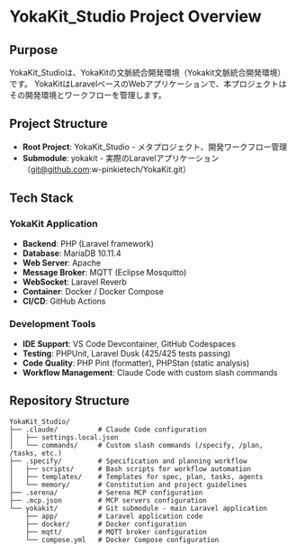 # YokaKit_Studio Project Overview

## Purpose
YokaKit_Studioは、YokaKitの文脈統合開発環境（Yokakit文脈統合開発環境）です。
YokaKitはLaravelベースのWebアプリケーションで、本プロジェクトはその開発環境とワークフローを管理します。

## Project Structure
- **Root Project**: YokaKit_Studio - メタプロジェクト、開発ワークフロー管理
- **Submodule**: yokakit - 実際のLaravelアプリケーション（git@github.com:w-pinkietech/YokaKit.git）

## Tech Stack
### YokaKit Application
- **Backend**: PHP (Laravel framework)
- **Database**: MariaDB 10.11.4
- **Web Server**: Apache
- **Message Broker**: MQTT (Eclipse Mosquitto)
- **WebSocket**: Laravel Reverb
- **Container**: Docker / Docker Compose
- **CI/CD**: GitHub Actions

### Development Tools
- **IDE Support**: VS Code Devcontainer, GitHub Codespaces
- **Testing**: PHPUnit, Laravel Dusk (425/425 tests passing)
- **Code Quality**: PHP Pint (formatter), PHPStan (static analysis)
- **Workflow Management**: Claude Code with custom slash commands

## Repository Structure
```
YokaKit_Studio/
├── .claude/          # Claude Code configuration
│   ├── settings.local.json
│   └── commands/     # Custom slash commands (/specify, /plan, /tasks, etc.)
├── .specify/         # Specification and planning workflow
│   ├── scripts/      # Bash scripts for workflow automation
│   ├── templates/    # Templates for spec, plan, tasks, agents
│   └── memory/       # Constitution and project guidelines
├── .serena/          # Serena MCP configuration
├── .mcp.json         # MCP servers configuration
└── yokakit/          # Git submodule - main Laravel application
    ├── app/          # Laravel application code
    ├── docker/       # Docker configuration
    ├── mqtt/         # MQTT broker configuration
    └── compose.yml   # Docker Compose configuration
```